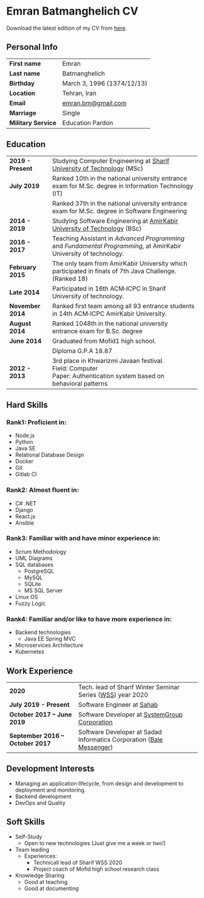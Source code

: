 # Emran Batmanghelich CV
Download the latest edition of my CV from [here](https://github.com/emranbm/CV/releases/download/latest/emran-batmanghelich-cv.pdf).

## Personal Info

|                |       |
| :--            | :--   |
| **First name**       | Emran |
| **Last name**        | Batmanghelich |
| **Birthday**         | March 3, 1996 (1374/12/13) |
| **Location**         | Tehran, Iran |
| **Email**            | emran.bm@gmail.com |
| **Marriage**         | Single |
| **Military Service** | Education Pardon |

## Education

|                |       |
| :--            | :--   |
| **2019 - Present**   | Studying Computer Engineering at [Sharif University of Technology](https://www.sharif.edu/) (MSc) |
| **July 2019**        | Ranked 10th in the national university entrance exam for M.Sc. degree in Information Technology (IT) |
|                      | Ranked 37th in the national university entrance exam for M.Sc. degree in Software Engineering |
| **2014 - 2019**      | Studying Software Engineering at [AmirKabir University of Technology](https://aut.ac.ir/) (BSc) |
| **2016 - 2017**      | Teaching Assistant in *Advanced Programming* and *Fundamental Programming*, at AmirKabir University of technology. |
| **February 2015**    | The only team from AmirKabir University which participated in finals of 7th Java Challenge. (Ranked 18) |
| **Late 2014**        | Participated in 16th ACM‐ICPC in Sharif University of technology. |
| **November 2014**    | Ranked first team among all 93 entrance students in 14th ACM‐ICPC AmirKabir University. |
| **August 2014**      | Ranked 1048th in the national university entrance exam for B.Sc. degree |
| **June 2014**        | Graduated from Mofid1 high school. |
|                      | Diploma G.P.A 18.87 |
| **2012 - 2013**      | 3rd place in Khwarizmi Javaan festival.<br/>Field: Computer<br/>Paper: Authentication system based on behavioral patterns |

## Hard Skills

### Rank1: Proficient in:
- Node.js
- Python
- Java SE
- Relational Database Design
- Docker
- Git
- Gitlab CI

### Rank2: Almost fluent in:
- C# .NET
- Django
- React.js
- Ansible

### Rank3: Familiar with and have minor experience in:
- Scrum Methodology
- UML Diagrams
- SQL databases
  - PostgreSQL
  - MySQL
  - SQLite
  - MS SQL Server
- Linux OS
- Fuzzy Logic

### Rank4: Familiar and/or like to have more experience in:
- Backend technologies
  - Java EE Spring MVC
- Microservices Architecture
- Kubernetes

## Work Experience

|||
| :-- | :-- |
| **2020**                          | Tech. lead of Sharif Winter Seminar Series ([WSS](https://wss.ce.sharif.edu/)) year 2020 |
| **July 2019 - Present**           | Software Engineer at [Sahab](https://sahab.ir/) |
| **October 2017 – June 2019**      | Software Developer at [SystemGroup Corporation](https://www.systemgroup.net/) |
| **September 2016 – October 2017** | Software Developer at Sadad Informatics Corporation ([Bale Messenger](https://bale.ai/)) |

## Development Interests
- Managing an application lifecycle, from design and development to deployment and monitoring.
- Backend development
- DevOps and Quality

## Soft Skills
- Self-Study
  - Open to new technologies (Just give me a week or two!)
- Team leading
  - Experiences:
    - Technicall lead of Sharif WSS 2020
    - Project coach of Mofid high school research class
- Knowledge Sharing
  - Good at teaching
  - Good at documenting
